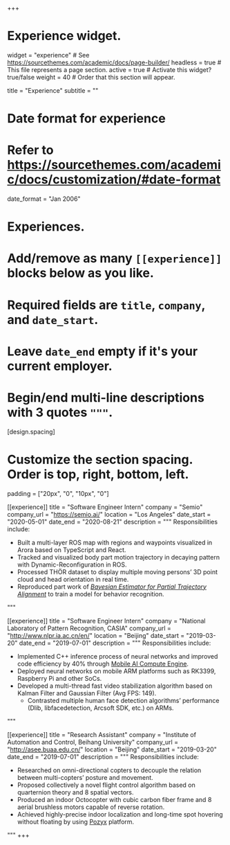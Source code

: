 +++
# Experience widget.
widget = "experience"  # See https://sourcethemes.com/academic/docs/page-builder/
headless = true  # This file represents a page section.
active = true  # Activate this widget? true/false
weight = 40  # Order that this section will appear.

title = "Experience"
subtitle = ""

# Date format for experience
#   Refer to https://sourcethemes.com/academic/docs/customization/#date-format
date_format = "Jan 2006"

# Experiences.
#   Add/remove as many `[[experience]]` blocks below as you like.
#   Required fields are `title`, `company`, and `date_start`.
#   Leave `date_end` empty if it's your current employer.
#   Begin/end multi-line descriptions with 3 quotes `"""`.

[design.spacing]
  # Customize the section spacing. Order is top, right, bottom, left.
  padding = ["20px", "0", "10px", "0"]
  
[[experience]]
  title = "Software Engineer Intern"
  company = "Semio"
  company_url = "https://semio.ai/"
  location = "Los Angeles"
  date_start = "2020-05-01"
  date_end = "2020-08-21"
  description = """
  Responsibilities include:
  
  * Built a multi-layer ROS map with regions and waypoints visualized in Arora based on TypeScript and React.  
  * Tracked and visualized body part motion trajectory in decaying pattern with Dynamic-Reconfiguration in ROS.  
  * Processed THÖR dataset to display multiple moving persons’ 3D point cloud and head orientation in real time.  
  * Reproduced part work of [*Bayesian Estimator for Partial Trajectory Alignment*](http://www.roboticsproceedings.org/rss15/p80.pdf) to train a model for behavior recognition.  

  """

[[experience]]
  title = "Software Engineer Intern"
  company = "National Laboratory of Pattern Recognition, CASIA"
  company_url = "http://www.nlpr.ia.ac.cn/en/"
  location = "Beijing"
  date_start = "2019-03-20"
  date_end = "2019-07-01"
  description = """
  Responsibilities include:
  
  * Implemented C++ inference process of neural networks and improved code efficiency by 40% through [Mobile AI Compute Engine](https://github.com/XiaoMi/mace).  
  * Deployed neural networks on mobile ARM platforms such as RK3399, Raspberry Pi and other SoCs.
  * Developed a multi-thread fast video stabilization algorithm based on Kalman Filter and Gaussian Filter (Avg FPS: 149).  
 	* Contrasted multiple human face detection algorithms’ performance (Dlib, libfacedetection, Arcsoft SDK, etc.) on ARMs.  


  """
  
[[experience]]
  title = "Research Assistant"
  company = "Institute of Automation and Control, Beihang University"
  company_url = "http://asee.buaa.edu.cn/"
  location = "Beijing"
  date_start = "2019-03-20"
  date_end = "2019-07-01"
  description = """
  Responsibilities include:
  
  * Researched on omni-directional copters to decouple the relation between multi-copters’ posture and movement.  
  * Proposed collectively a novel flight control algorithm based on quarternion theory and 8 spatial vectors.  
  *	Produced an indoor Octocopter with cubic carbon fiber frame and 8 aerial brushless motors capable of reverse rotation.  
  * Achieved highly-precise indoor localization and long-time spot hovering without floating by using [Pozyx](https://www.pozyx.io/) platform.  

  """
+++
